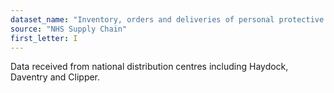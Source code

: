 ```yaml
---
dataset_name: "Inventory, orders and deliveries of personal protective equipment (PPE)"
source: "NHS Supply Chain"
first_letter: I
---
```

Data received from national distribution centres including Haydock, Daventry and Clipper.